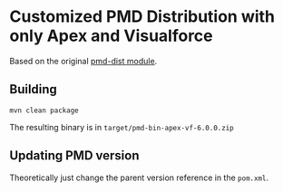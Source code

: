 # Customized PMD Distribution with only Apex and Visualforce

Based on the original [pmd-dist module](https://github.com/pmd/pmd/blob/master/pmd-dist/pom.xml).

## Building

    mvn clean package

The resulting binary is in `target/pmd-bin-apex-vf-6.0.0.zip`


## Updating PMD version

Theoretically just change the parent version reference in the `pom.xml`.
